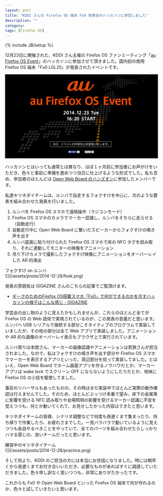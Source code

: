 ```yaml
---
layout: post
title: "KDDI さんの Firefox OS 端末 Fx0 発表会のハッカソンに参加しました"
description: ""
category: 
tags: [Firefox OS]
---
```

{% include JB/setup %}

12月23日に開催された、KDDI さん主催の Firefox OS ファンミーティング「[au Firefox OS Event](http://www.au.kddi.com/pr/fxos/)」のハッカソンに参加させて頂きました。国内初の商用 Firefox OS 端末「Fx0 LGL25」が発表されたイベントです。

![](/assets/posts/2014-12-28/au-event.png)

ハッカソンとはいっても通常とは異なり、ほぼ１ヶ月前に参加者にお声がけをいただき、色々と事前に準備を進めつつ当日に仕上げるような形式でした。私も含め、参加者のほとんどは [Open Web Board のハンズオン](/2014/11/04/owb-handson/)に参加したメンバーです。

私達キツネダイチームは、ルンバで自走するフォクすけを中心に、次のような要素を組み合わせた発表を行いました。

1. ルンバを Firefox OS スマホで遠隔操作（ラジコンモード）
2. Firefox OS スマホのカメラでマーカー認識し、ルンバをそちらに走らせる（自動走行）
3. 自動走行中に Open Web Board に繋いだスピーカーからフォクすけの鳴き声を出す
4. ルンバ底面に貼り付けられた Firefox OS スマホで床の NFC タグを読み取り、それに連動してモニターの映像をアニメーション
5. 吊り下げカメラで撮影したフォクすけ映像にアニメーションをオーバーレイした AR 的演出

<div class="center">フォクすけ on ルンバ</div>
![](/assets/posts/2014-12-28/foxk.png)

発表の雰囲気は GIGAZINE さんのこちらの記事でご覧頂けます。

- [ギークのためのFirefox OS搭載スマホ「Fx0」で何ができるのかを示すハッカソンの様子はこんな感じ - GIGAZINE](http://gigazine.net/news/20141223-au-firefox-os-fx0-hackathon/)

学芸会の出し物のように見えたかもしれませんが、これらのほとんど全てが Firefox OS の Web 技術で実現されているのが、この発表の意義だと思います。ルンバへ USB シリアルで接続する部分こそネイティブのプログラムで実装していましたが、その他の部分は全て Web アプリで実装しました。アニメーションや AR 的な画像のオーバーレイ表示もブラウザ上で実行されています。

ルンバ周りは本間さん、マーカーの画像認識やアニメーションは若狭さんが担当されました。なので、私はフォクすけの鳴き声を出す部分や Firefox OS スマホでマーカーを表示するアプリといった、周辺部分を拾って実装してました。とはいえ、Open Web Board でホーム画面アプリを作るノウハウだとか、マーカーアプリは wake lock でスクリーン OFF にならないようにしたりだとか、地味に Firefox OS の小技を駆使してました。

事前のリハーサルもあったものの、その時はまだ実装中でほとんど実際の動作確認は行えませんでした。そのため、ほとんどぶっつけ本番で望み、床下の金属等に影響を受ける NFC 読み取りや会場照明の影響を受けるマーカー認識に不安を覚えつつも、何とか動いてくれて、お見せしたかった内容はできたと思います。

キツネダイチームの皆様、シナリオ調整などで何度も夜遅くまで集まったり、持ち帰りで作業したり、お疲れさまでした。一見バラバラで動いているように見えつつも各自やるべきことをやっていて、全てのパーツを組み合わせたらしっかりハマる感じの、良いチームだったと思います。

<div class="center">練習中のキツネダイチーム</div>
![](/assets/posts/2014-12-28/practice.png)

そして何より、KDDI のご担当の方には本当にお世話になりました。時には朝早くから夜遅くまでお付き合いいただき、必要なものがあればすぐに調達していただきました。色々申し訳なく思いつつも、非常にありがたかったです。

これからも Fx0 や Open Web Board といった Firefox OS 端末で何が作れるのか、色々と試していきたいと思います。
